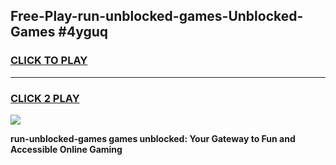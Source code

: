 
## Free-Play-run-unblocked-games-Unblocked-Games #4yguq
<h3>
<a href="https://news.freeplayer.one?title=run-unblocked-games&ref=8M">CLICK TO PLAY</a></h3>
<hr>

<h3>
<a href="https://news.freeplayer.one?title=run-unblocked-games&ref=8M">CLICK 2 PLAY</a>
  
</h3>

<a href="https://news.freeplayer.one?title=run-unblocked-games&ref=8M"><img src="https://clearcache.store/games.png"></a>


**run-unblocked-games games unblocked: Your Gateway to Fun and Accessible Online Gaming**
